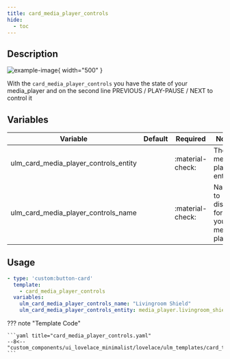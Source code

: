 ```yaml
---
title: card_media_player_controls
hide:
  - toc
---
```

<!-- markdownlint-disable MD046 -->

## Description

![example-image](../../assets/img/ulm_cards/card_media_player_control.png){ width="500" }

With the `card_media_player_controls` you have the state of your media_player and on the second line PREVIOUS / PLAY-PAUSE / NEXT to control it

## Variables

| Variable | Default | Required         | Notes             |
|----------|---------|------------------|-------------------|
| ulm_card_media_player_controls_entity     |         | :material-check: | The media-player entity |
| ulm_card_media_player_controls_name |      | :material-check: | Name to display for your media-player |

## Usage

```yaml
- type: 'custom:button-card'
  template:
    - card_media_player_controls
  variables:
    ulm_card_media_player_controls_name: "Livingroom Shield"
    ulm_card_media_player_controls_entity: media_player.livingroom_shield
```

??? note "Template Code"

    ```yaml title="card_media_player_controls.yaml"
    --8<-- "custom_components/ui_lovelace_minimalist/lovelace/ulm_templates/card_templates/cards/card_media_player_controls.yaml"
    ```
